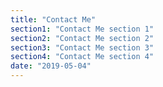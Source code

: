 ```yaml
---
title: "Contact Me"
section1: "Contact Me section 1"
section2: "Contact Me section 2"
section3: "Contact Me section 3"
section4: "Contact Me section 4"
date: "2019-05-04"
---
```

